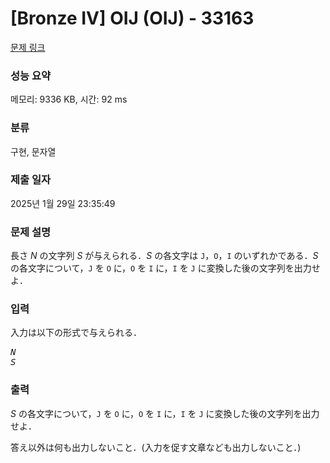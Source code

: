 # [Bronze IV] OIJ (OIJ) - 33163 

[문제 링크](https://www.acmicpc.net/problem/33163) 

### 성능 요약

메모리: 9336 KB, 시간: 92 ms

### 분류

구현, 문자열

### 제출 일자

2025년 1월 29일 23:35:49

### 문제 설명

<p>長さ <var>N</var> の文字列 <var>S</var> が与えられる．<var>S</var> の各文字は <code>J</code>，<code>O</code>，<code>I</code> のいずれかである．<var>S</var> の各文字について，<code>J</code> を <code>O</code> に，<code>O</code> を <code>I</code> に，<code>I</code> を <code>J</code> に変換した後の文字列を出力せよ．</p>

### 입력 

 <p>入力は以下の形式で与えられる．</p>

<pre><var>N</var>
<var>S</var></pre>

### 출력 

 <p><var>S</var> の各文字について，<code>J</code> を <code>O</code> に，<code>O</code> を <code>I</code> に，<code>I</code> を <code>J</code> に変換した後の文字列を出力せよ．</p>

<p>答え以外は何も出力しないこと．(入力を促す文章なども出力しないこと．)</p>

